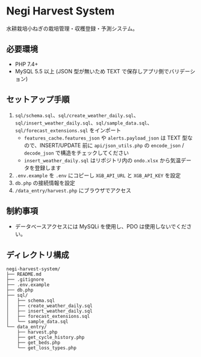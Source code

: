 # Negi Harvest System

水耕栽培小ねぎの栽培管理・収穫登録・予測システム。

## 必要環境
- PHP 7.4+
- MySQL 5.5 以上 (JSON 型が無いため TEXT で保存しアプリ側でバリデーション)

## セットアップ手順
1. `sql/schema.sql`、`sql/create_weather_daily.sql`、`sql/insert_weather_daily.sql`、`sql/sample_data.sql`、`sql/forecast_extensions.sql` をインポート
   - `features_cache.features_json` や `alerts.payload_json` は TEXT 型なので、INSERT/UPDATE 前に `api/json_utils.php` の `encode_json` / `decode_json` で構造をチェックしてください
   - `insert_weather_daily.sql` はリポジトリ内の `ondo.xlsx` から気温データを登録します
2. `.env.example` を `.env` にコピーし `XGB_API_URL` と `XGB_API_KEY` を設定
3. `db.php` の接続情報を設定
4. `/data_entry/harvest.php` にブラウザでアクセス

## 制約事項

- データベースアクセスには MySQLi を使用し、PDO は使用しないでください。

## ディレクトリ構成
```
negi-harvest-system/
├── README.md
├── .gitignore
├── .env.example
├── db.php
├── sql/
│   ├── schema.sql
│   ├── create_weather_daily.sql
│   ├── insert_weather_daily.sql
│   ├── forecast_extensions.sql
│   └── sample_data.sql
└── data_entry/
    ├── harvest.php
    ├── get_cycle_history.php
    ├── get_beds.php
    └── get_loss_types.php
```
